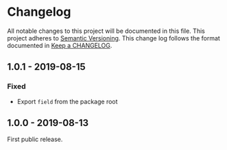 # Changelog

All notable changes to this project will be documented in this file.
This project adheres to [Semantic Versioning].
This change log follows the format documented in [Keep a CHANGELOG].

[semantic versioning]: http://semver.org/
[keep a changelog]: http://keepachangelog.com/

## 1.0.1 - 2019-08-15

### Fixed

- Export `field` from the package root

## 1.0.0 - 2019-08-13

First public release.
